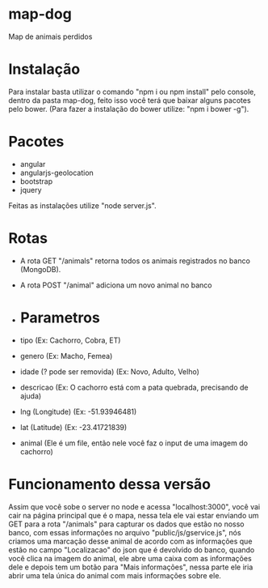 # map-dog
Map de animais perdidos

# Instalação
Para instalar basta utilizar o comando "npm i ou npm install" pelo console, dentro da pasta map-dog, feito isso você terá que baixar alguns pacotes pelo bower. (Para fazer a instalação do bower utilize: "npm i bower -g").
# Pacotes
- angular
- angularjs-geolocation
- bootstrap
- jquery

Feitas as instalações utilize "node server.js".

# Rotas
- A rota GET "/animals" retorna todos os animais registrados no banco (MongoDB).

- A rota POST "/animal" adiciona um novo animal no banco
 - # Parametros
 - tipo (Ex: Cachorro, Cobra, ET)
 - genero (Ex: Macho, Femea)
 - idade (? pode ser removida) (Ex: Novo, Adulto, Velho)
 - descricao (Ex: O cachorro está com a pata quebrada, precisando de ajuda)
 - lng (Longitude) (Ex: -51.93946481)
 - lat (Latitude) (Ex: -23.41721839)
 - animal (Ele é um file, então nele você faz o input de uma imagem do cachorro)
 
# Funcionamento dessa versão
Assim que você sobe o server no node e acessa "localhost:3000", você vai cair na página principal que é o mapa, nessa tela ele vai estar enviando um GET para a rota "/animals" para capturar os dados que estão no nosso banco, com essas informações no arquivo "public/js/gservice.js", nós criamos uma marcação desse animal de acordo com as informações que estão no campo "Localizacao" do json que é devolvido do banco, quando você clica na imagem do animal, ele abre uma caixa com as informações dele e depois tem um botão para "Mais informações", nessa parte ele iria abrir uma tela única do animal com mais informações sobre ele.
